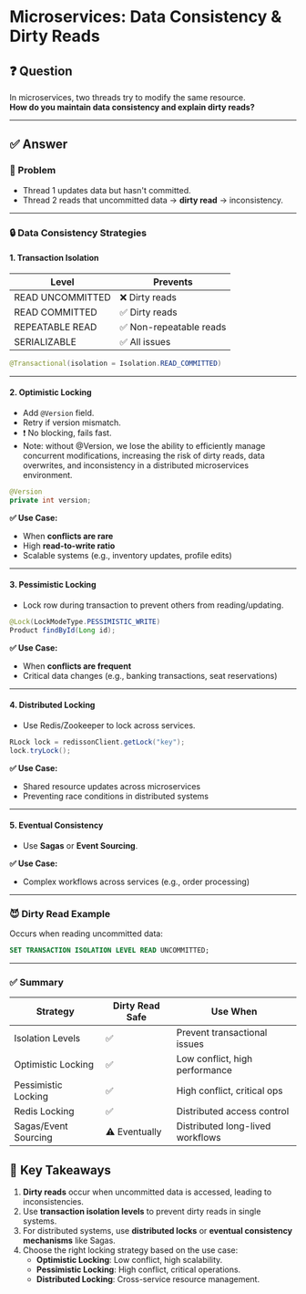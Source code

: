 # Microservices: Data Consistency & Dirty Reads

## ❓ Question
In microservices, two threads try to modify the same resource.  
**How do you maintain data consistency and explain dirty reads?**

---

## ✅ Answer

### 🧩 Problem
- Thread 1 updates data but hasn't committed.
- Thread 2 reads that uncommitted data → **dirty read** → inconsistency.

---

### 🔒 Data Consistency Strategies

#### 1. **Transaction Isolation**
| Level           | Prevents     |
|------------------|--------------|
| READ UNCOMMITTED | ❌ Dirty reads |
| READ COMMITTED   | ✅ Dirty reads |
| REPEATABLE READ  | ✅ Non-repeatable reads |
| SERIALIZABLE     | ✅ All issues |

```java
@Transactional(isolation = Isolation.READ_COMMITTED)
```

---

#### 2. **Optimistic Locking**
- Add `@Version` field.
- Retry if version mismatch.
- ❗ No blocking, fails fast.
- Note: without @Version, we lose the ability to efficiently manage concurrent modifications, increasing the risk of dirty reads, data overwrites, and inconsistency in a distributed microservices environment.

```java
@Version
private int version;
```

**✅ Use Case:**
- When **conflicts are rare**
- High **read-to-write ratio**
- Scalable systems (e.g., inventory updates, profile edits)

---

#### 3. **Pessimistic Locking**
- Lock row during transaction to prevent others from reading/updating.

```java
@Lock(LockModeType.PESSIMISTIC_WRITE)
Product findById(Long id);
```

**✅ Use Case:**
- When **conflicts are frequent**
- Critical data changes (e.g., banking transactions, seat reservations)

---

#### 4. **Distributed Locking**
- Use Redis/Zookeeper to lock across services.

```java
RLock lock = redissonClient.getLock("key");
lock.tryLock();
```

**✅ Use Case:**
- Shared resource updates across microservices
- Preventing race conditions in distributed systems

---

#### 5. **Eventual Consistency**
- Use **Sagas** or **Event Sourcing**.

**✅ Use Case:**
- Complex workflows across services (e.g., order processing)

---

### 😈 Dirty Read Example
Occurs when reading uncommitted data:

```sql
SET TRANSACTION ISOLATION LEVEL READ UNCOMMITTED;
```

---

### ✅ Summary

| Strategy            | Dirty Read Safe | Use When                      |
|---------------------|------------------|-------------------------------|
| Isolation Levels    | ✅               | Prevent transactional issues |
| Optimistic Locking  | ✅               | Low conflict, high performance |
| Pessimistic Locking | ✅               | High conflict, critical ops  |
| Redis Locking       | ✅               | Distributed access control   |
| Sagas/Event Sourcing| ⚠️ Eventually    | Distributed long-lived workflows |


## 🔑 Key Takeaways
1. **Dirty reads** occur when uncommitted data is accessed, leading to inconsistencies.
2. Use **transaction isolation levels** to prevent dirty reads in single systems.
3. For distributed systems, use **distributed locks** or **eventual consistency mechanisms** like Sagas.
4. Choose the right locking strategy based on the use case:
   - **Optimistic Locking**: Low conflict, high scalability.
   - **Pessimistic Locking**: High conflict, critical operations.
   - **Distributed Locking**: Cross-service resource management.
